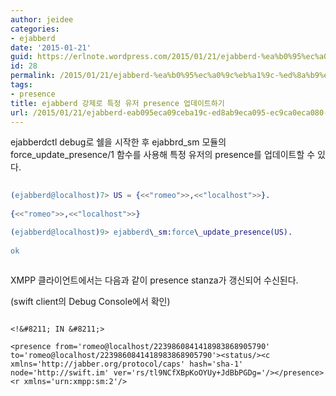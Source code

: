 ```yaml
---
author: jeidee
categories:
- ejabberd
date: '2015-01-21'
guid: https://erlnote.wordpress.com/2015/01/21/ejabberd-%ea%b0%95%ec%a0%9c%eb%a1%9c-%ed%8a%b9%ec%a0%95-%ec%9c%a0%ec%a0%80-presence-%ec%97%85%eb%8d%b0%ec%9d%b4%ed%8a%b8%ed%95%98%ea%b8%b0/
id: 28
permalink: /2015/01/21/ejabberd-%ea%b0%95%ec%a0%9c%eb%a1%9c-%ed%8a%b9%ec%a0%95-%ec%9c%a0%ec%a0%80-presence-%ec%97%85%eb%8d%b0%ec%9d%b4%ed%8a%b8%ed%95%98%ea%b8%b0/
tags:
- presence
title: ejabberd 강제로 특정 유저 presence 업데이트하기
url: /2015/01/21/ejabberd-eab095eca09ceba19c-ed8ab9eca095-ec9ca0eca080-presence-ec9785eb8db0ec9db4ed8ab8ed9598eab8b0
---
```


ejabberdctl debug로 쉘을 시작한 후 ejabbrd\_sm 모듈의 force\_update_presence/1 함수를 사용해 특정 유저의 presence를 업데이트할 수 있다.

```erlang
  
(ejabberd@localhost)7> US = {<<"romeo">>,<<"localhost">>}.
  
{<<"romeo">>,<<"localhost">>}

(ejabberd@localhost)9> ejabberd\_sm:force\_update_presence(US).
  
ok
  
```

XMPP 클라이언트에서는 다음과 같이 presence stanza가 갱신되어 수신된다.
  
(swift client의 Debug Console에서 확인)

```
  
<!&#8211; IN &#8211;>
  
<presence from='romeo@localhost/2239860841418983868905790' to='romeo@localhost/2239860841418983868905790'><status/><c xmlns='http://jabber.org/protocol/caps' hash='sha-1' node='http://swift.im' ver='rs/tl9NCfXBpKoOYUy+JdBbPGDg='/></presence><r xmlns='urn:xmpp:sm:2'/>
  
```